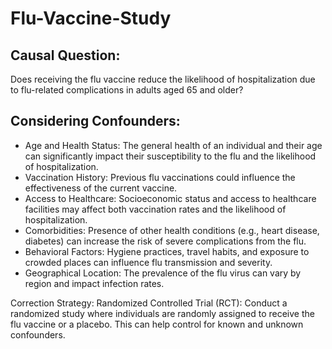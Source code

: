 # Flu-Vaccine-Study

## Causal Question:
Does receiving the flu vaccine reduce the likelihood of hospitalization due to flu-related complications in adults aged 65 and older?

## Considering Confounders:
- Age and Health Status: The general health of an individual and their age can significantly impact their susceptibility to the flu and the likelihood of hospitalization.
- Vaccination History: Previous flu vaccinations could influence the effectiveness of the current vaccine.
- Access to Healthcare: Socioeconomic status and access to healthcare facilities may affect both vaccination rates and the likelihood of hospitalization.
- Comorbidities: Presence of other health conditions (e.g., heart disease, diabetes) can increase the risk of severe complications from the flu.
- Behavioral Factors: Hygiene practices, travel habits, and exposure to crowded places can influence flu transmission and severity.
- Geographical Location: The prevalence of the flu virus can vary by region and impact infection rates.

Correction Strategy:
Randomized Controlled Trial (RCT): Conduct a randomized study where individuals are randomly assigned to receive the flu vaccine or a placebo. This can help control for known and unknown confounders.
